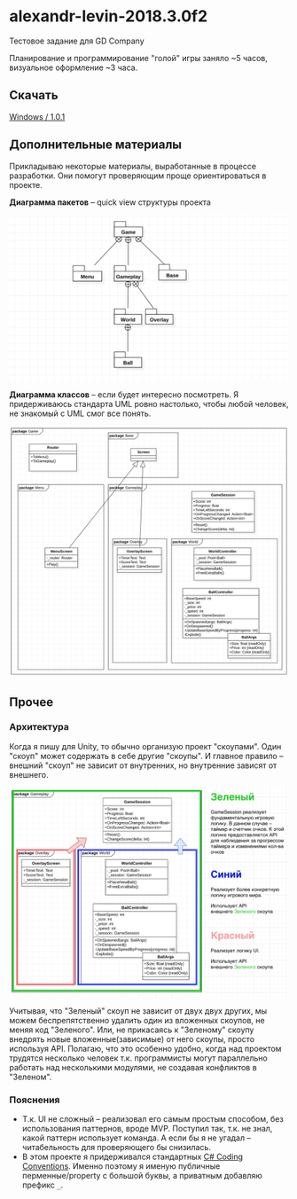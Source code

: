 # alexandr-levin-2018.3.0f2

Тестовое задание для GD Company

Планирование и программирование "голой" игры заняло ~5 часов, визуальное оформление ~3 часа.

## Скачать

[Windows / 1.0.1](https://github.com/alexandr2levin/alexandr-levin-2018.3.0f2/releases/download/1.0.1/alexandr-levin-2018.3.0f2-win.zip)

## Дополнительные материалы

Прикладываю некоторые материалы, выработанные в процессе разработки. Они помогут проверяющим проще ориентироваться в проекте.

**Диаграмма пакетов** – quick view структуры проекта

![sample text](https://raw.githubusercontent.com/alexandr2levin/alexandr-levin-2018.3.0f2/master/art/UML%20Package%20Diagram.png)

**Диаграмма классов** – если будет интересно посмотреть. Я придерживаюсь стандарта UML ровно настолько, чтобы любой человек, не знакомый с UML смог все понять.

![sample text](https://raw.githubusercontent.com/alexandr2levin/alexandr-levin-2018.3.0f2/master/art/UML%20Class%20Diagram.png)

## Прочее

### Архитектура

Когда я пишу для Unity, то обычно организую проект "скоупами". Один "скоуп" может содержать в себе другие "скоупы". И главное правило – внешний "скоуп" не зависит от внутренних, но внутренние зависят от внешнего.

![sample text](https://raw.githubusercontent.com/alexandr2levin/alexandr-levin-2018.3.0f2/master/art/Architecture%20Example.png)

Учитывая, что "Зеленый" скоуп не зависит от двух двух других, мы можем беспрепятственно удалить один из вложенных скоупов, не меняя код "Зеленого". Или, не прикасаясь к "Зеленому" скоупу внедрять новые вложенные(зависимые) от него скоупы, просто используя API. Полагаю, что это особенно удобно, когда над проектом трудятся несколько человек т.к. программисты могут параллельно работать над несколькими модулями, не создавая конфликтов в "Зеленом".

### Пояснения

* Т.к. UI не сложный – реализовал его самым простым способом, без использования паттернов, вроде MVP. Поступил так, т.к. не знал, какой паттерн использует команда. А если бы я не угадал – читабельность для проверяющего бы снизилась.
* В этом проекте я придерживался стандартных [C# Coding Conventions](https://docs.microsoft.com/en-us/dotnet/csharp/programming-guide/inside-a-program/coding-conventions). Именно поэтому я именую публичные перменные/property с большой буквы, а приватным добавляю префикс `_`.
